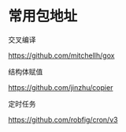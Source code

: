 # 常用包地址

交叉编译

https://github.com/mitchellh/gox



结构体赋值

https://github.com/jinzhu/copier



定时任务

https://github.com/robfig/cron/v3

